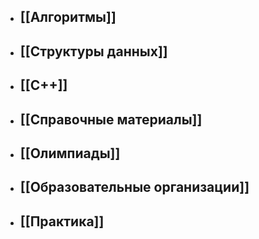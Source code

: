 - ## [[Алгоритмы]]
- ## [[Структуры данных]]
- ## [[С++]]
- ## [[Справочные материалы]]
- ## [[Олимпиады]]
- ## [[Образовательные организации]]
- ## [[Практика]]